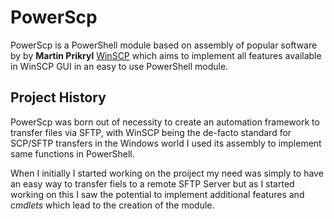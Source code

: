 # PowerScp

PowerScp is a PowerShell module based on assembly of popular software by by **Martin Prikryl** [WinSCP](https://winscp.net/eng/index.php) which aims to implement all features available in WinSCP GUI in an easy to use PowerShell module.

## Project History

PowerScp was born out of necessity to create an automation framework to transfer files via SFTP, with WinSCP being the de-facto standard for SCP/SFTP transfers in the Windows world I used its assembly to implement same functions in PowerShell.

When I initially I started working on the proiject my need was simply to have an easy way to transfer fiels to a remote SFTP Server but as I started working on this I saw the potential to implement additional features and *cmdlets* which lead to the creation of the module.
